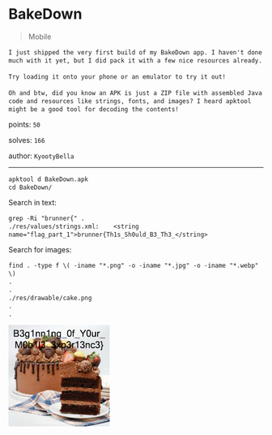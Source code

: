 # BakeDown

> Mobile

```text
I just shipped the very first build of my BakeDown app. I haven't done much with it yet, but I did pack it with a few nice resources already.

Try loading it onto your phone or an emulator to try it out!

Oh and btw, did you know an APK is just a ZIP file with assembled Java code and resources like strings, fonts, and images? I heard apktool might be a good tool for decoding the contents!
```

points: `50`

solves: `166`

author: `KyootyBella`

---

```shell
apktool d BakeDown.apk
cd BakeDown/
```

Search in text:

```shell
grep -Ri "brunner{" .
./res/values/strings.xml:    <string name="flag_part_1">brunner{Th1s_Sh0uld_B3_Th3_</string>
```

Search for images:

```shell
find . -type f \( -iname "*.png" -o -iname "*.jpg" -o -iname "*.webp" \)
.
.
./res/drawable/cake.png
.
.
```

![image](../images/cake.png)
